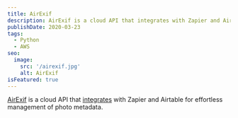 ```yaml
---
title: AirExif
description: AirExif is a cloud API that integrates with Zapier and Airtable for effortless management of photo metadata.
publishDate: 2020-03-23
tags:
  - Python
  - AWS
seo:
  image:
    src: '/airexif.jpg'
    alt: AirExif
isFeatured: true
---
```


[AirExif](https://rapidapi.com/studio-xolo-studio-xolo-api/api/airexif2) is a cloud API that [integrates](https://medium.com/airexif/how-to-automatically-extract-exif-metadata-from-photos-in-airtable-without-code-5ce44b62bee4) with Zapier and Airtable for effortless management of photo metadata.
